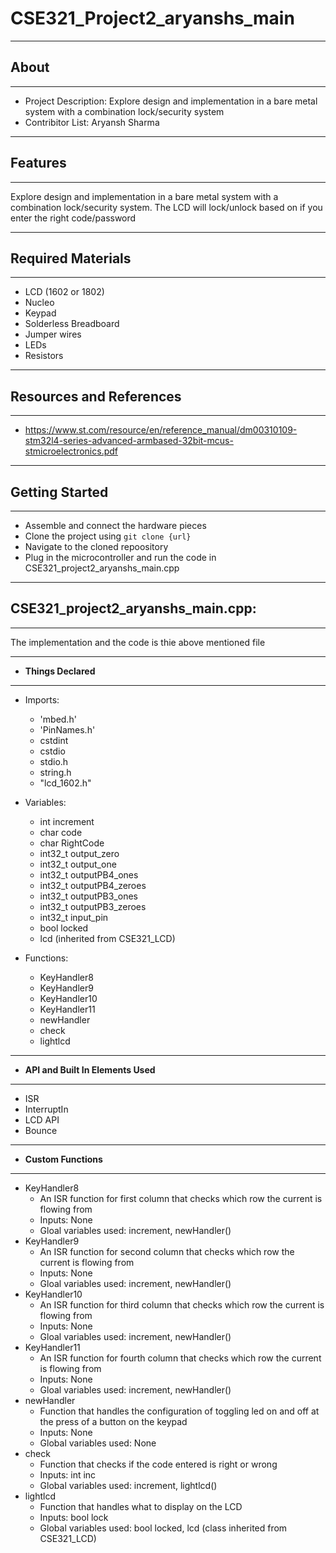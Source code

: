 # CSE321_Project2_aryanshs_main

-------------------
## About
-------------------
- Project Description: Explore design and implementation in a bare metal system with a combination lock/security
system
- Contribitor List: Aryansh Sharma


--------------------
## Features
--------------------
Explore design and implementation in a bare metal system with a combination lock/security
system. The LCD will lock/unlock based on if you enter the right code/password

--------------------
## Required Materials
--------------------
- LCD (1602 or 1802)
- Nucleo
- Keypad
- Solderless Breadboard
- Jumper wires
- LEDs
- Resistors

--------------------
## Resources and References
--------------------
- https://www.st.com/resource/en/reference_manual/dm00310109-stm32l4-series-advanced-armbased-32bit-mcus-stmicroelectronics.pdf

--------------------
## Getting Started
--------------------
- Assemble and connect the hardware pieces
- Clone the project using `git clone {url}`
- Navigate to the cloned repoository
- Plug in the microcontroller and run the code in CSE321_project2_aryanshs_main.cpp

--------------------
## CSE321_project2_aryanshs_main.cpp:
--------------------
The implementation and the code is thie above mentioned file

----------
- **Things Declared**
----------
  - Imports:
    - 'mbed.h'
    - 'PinNames.h'
    - cstdint
    - cstdio
    - stdio.h
    - string.h
    - "lcd_1602.h"
    
  - Variables:
    - int increment
    - char code
    - char RightCode
    - int32_t output_zero
    - int32_t output_one
    - int32_t outputPB4_ones
    - int32_t outputPB4_zeroes
    - int32_t outputPB3_ones 
    - int32_t outputPB3_zeroes
    - int32_t input_pin
    - bool locked
    - lcd (inherited from CSE321_LCD)
    
  - Functions:
    - KeyHandler8
    - KeyHandler9
    - KeyHandler10
    - KeyHandler11
    - newHandler
    - check
    - lightlcd

----------
- **API and Built In Elements Used**
----------
  - ISR
  - InterruptIn
  - LCD API
  - Bounce
----------
- **Custom Functions**
----------
  - KeyHandler8
    - An ISR function for first column that checks which row the current is flowing from
    - Inputs: None
    - Gloal variables used: increment, newHandler()
  - KeyHandler9
    - An ISR function for second column that checks which row the current is flowing from
    - Inputs: None
    - Gloal variables used: increment, newHandler()
  - KeyHandler10
    - An ISR function for third column that checks which row the current is flowing from
    - Inputs: None
    - Gloal variables used: increment, newHandler()
  - KeyHandler11
    - An ISR function for fourth column that checks which row the current is flowing from
    - Inputs: None
    - Gloal variables used: increment, newHandler()
  - newHandler
    - Function that handles the configuration of toggling led on and off at the press of a button on the keypad
    - Inputs: None
    - Global variables used: None
  - check
    - Function that checks if the code entered is right or wrong
    - Inputs: int inc
    - Global variables used: increment, lightlcd()
  - lightlcd
    - Function that handles what to display on the LCD
    - Inputs: bool lock
    - Global variables used: bool locked, lcd (class inherited from CSE321_LCD)

